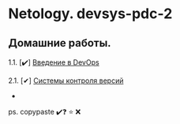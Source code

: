 # Netology. devsys-pdc-2 
## Домашние работы. 

1.1. [✔️] [Введение в DevOps](1.1%intro/README.md)

2.1. [✔] [Системы контроля версий](2.1-vcs/README.md)

-











ps. copypaste ✔️❓ ⭐ ❌